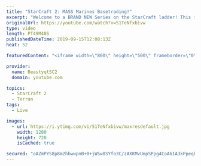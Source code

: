 ```yaml
---
title: "StarCraft 2: MASS Marines Basetrading!"
excerpt: "Welcome to a BRAND NEW Series on the StarCraft ladder! This is the \"Mass Marines to Grandmaster\" challenge, where the only attacking unit that I'm allowed to make is Marines - and that's it! I am allowed to make Medivacs just so that the gaemplay is not too monotonous, but I believe I could even make"
originalUrl: https://youtube.com/watch?v=51TeNfxbivw
type: video
length: PT49M48S
publishedDateTime: 2019-09-15T12:08:13Z
heat: 52

featuredContent: "<iframe width=\"800\" height=\"500\" frameborder=\"0\" src=\"https://www.youtube.com/embed/51TeNfxbivw\" allow=\"accelerometer; autoplay; encrypted-media; gyroscope; picture-in-picture\" allowfullscreen></iframe>"

provider:
  name: BeastyqtSC2
  domain: youtube.com

topics:
  - StarCraft 2
  - Terran
tags:
  - Live

images:
  - url: https://i.ytimg.com/vi/51TeNfxbivw/maxresdefault.jpg
    width: 1280
    height: 720
    isCached: true

secured: "oAZmPYS8p8m2hhwwpnB+0+jW5w8SYfo3C/zAXKMvUmpSPpg4CoA6IA3kPpeqbCXHWyhQzIRdNsEU4BrQf8xZRg/X8Mzmtw8uPmJd/u8DlJZiXL13LfIlk6uiTgwNkLGuDuEm5r/slIhfdRmaeovDXE+/AdoTKYdeBfyi+DyAUBe+yPP8lnu+0cuJig6pwBEuWNUeOkEKaRzwUhJltI9hZZsTyI9R8csNf76qb9lfMKl+UZV6JdhlGhzzJJqZZnnfBYQ1t5qZdBvYhldBHrUDvllvSV2a1ICa37lR0RqLc/W3beH2wqBhO6PC0Kp4U3xDflNTxTKqio9lrkCot+WCO+B5LFiSbnQ4KRJyoDkf7XzzjRXzO4EPrWhhMpWnPhw0snvt9+WeYf1v8mGEZC7YYoBeE1LGEvs1V+nCWiENQR0=;AbK8JMg/T83Zi6iN2MjTzA=="
---
```


